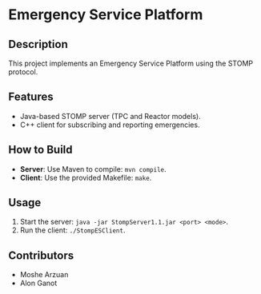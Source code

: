 # Emergency Service Platform 

## Description
This project implements an Emergency Service Platform using the STOMP protocol.

## Features
- Java-based STOMP server (TPC and Reactor models).
- C++ client for subscribing and reporting emergencies.

## How to Build
- **Server**: Use Maven to compile: `mvn compile`.
- **Client**: Use the provided Makefile: `make`.

## Usage
1. Start the server: `java -jar StompServer1.1.jar <port> <mode>`.
2. Run the client: `./StompESClient`.

## Contributors
- Moshe Arzuan
- Alon Ganot

